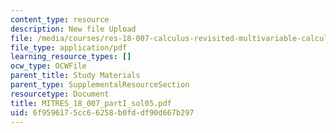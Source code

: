 ```yaml
---
content_type: resource
description: New file Upload
file: /media/courses/res-18-007-calculus-revisited-multivariable-calculus-fall-2011/6f9596175cc66258b0fddf90d667b297_MITRES_18_007_partI_sol05.pdf
file_type: application/pdf
learning_resource_types: []
ocw_type: OCWFile
parent_title: Study Materials
parent_type: SupplementalResourceSection
resourcetype: Document
title: MITRES_18_007_partI_sol05.pdf
uid: 6f959617-5cc6-6258-b0fd-df90d667b297
---
```

